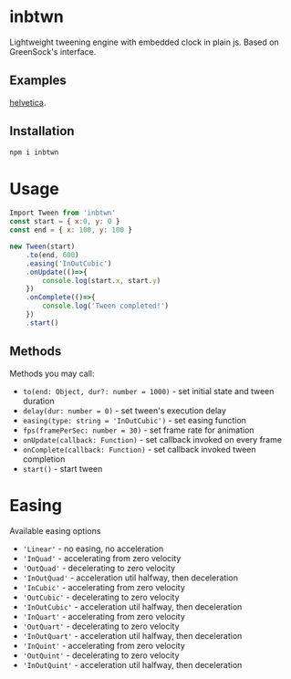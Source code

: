 # inbtwn

Lightweight tweening engine with embedded clock in plain js. Based on GreenSock's interface.

## Examples

[helvetica](https://pitchdropobserver.github.io/svg-cubic-bezier/helvetica.html).

## Installation

```bash
npm i inbtwn
```

# Usage

```js
Import Tween from 'inbtwn'
const start = { x:0, y: 0 }
const end = { x: 100, y: 100 }

new Tween(start)
    .to(end, 600)
    .easing('InOutCubic')
    .onUpdate(()=>{
        console.log(start.x, start.y)
    })
    .onComplete(()=>{
        console.log('Tween completed!')
    })
    .start()
```


## Methods

Methods you may call:

* `to(end: Object, dur?: number = 1000)` - set initial state and tween duration 
* `delay(dur: number = 0)` - set tween's execution delay
* `easing(type: string = 'InOutCubic')` - set easing function
* `fps(framePerSec: number = 30)` - set frame rate for animation
* `onUpdate(callback: Function)` - set callback invoked on every frame 
* `onComplete(callback: Function)` - set callback invoked tween completion
* `start()` - start tween


# Easing 

Available easing options

* `'Linear'` - no easing, no acceleration
* `'InQuad'` - accelerating from zero velocity
* `'OutQuad'` - decelerating to zero velocity
* `'InOutQuad'` - acceleration util halfway, then deceleration
* `'InCubic'` - accelerating from zero velocity
* `'OutCubic'` - decelerating to zero velocity
* `'InOutCubic'` - acceleration util halfway, then deceleration
* `'InQuart'` - accelerating from zero velocity
* `'OutQuart'` - decelerating to zero velocity
* `'InOutQuart'` - acceleration util halfway, then deceleration
* `'InQuint'` - accelerating from zero velocity
* `'OutQuint'` - decelerating to zero velocity
* `'InOutQuint'` - acceleration util halfway, then deceleration